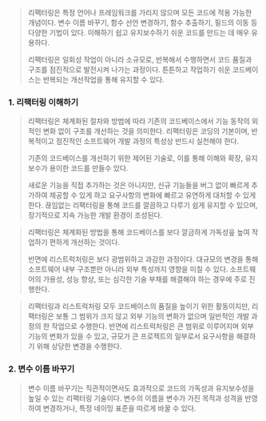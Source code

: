 > 리팩터링은 특정 언어나 프레임워크를 가리지 않으며 모든 코드에 적용 가능한 개념이다.
> 변수 이름 바꾸기, 함수 선언 변경하기, 함수 추출하기, 필드의 이동 등 다양한 기법이 있다.
> 이해하기 쉽고 유지보수하기 쉬운 코드를 만드는 데 매우 유용하다.
> 
> 리팩터링은 일회성 작업이 아니라 소규모로, 반복해서 수행하면서 코드 품질과 구조를 점진적으로 발전시켜 나가는 과정이다. 튼튼하고 작업하기 쉬운 코드베이스는 반복되는 개선작업을 통해 유지할 수 있다.


### 1. 리팩터링 이해하기

> 리팩터링은 체계화된 절차와 방법에 따라 기존의 코드베이스에서 기능 동작의 외적인 변화 없이 구조를 개선하는 것을 의미한다. 리팩터링은 코딩의 기본이며, 반복적이고 점진적인 소프트웨어 개발 과정의 특성상 반드시 실천해야 한다.
> 
> 기존의 코드베이스를 개선하기 위한 제어된 기술로, 이를 통해 이해와 확장, 유지보수가 용이한 코드를 만들수 있다.
> 
> 새로운 기능을 직접 추가하는 것은 아니지만, 신규 기능들을 버그 없이 빠르게 추가하여 제공할 수 있게 하고 요구사항의 변화에 빠르고 유연하게 대처할 수 있게 한다. 끊임없는 리팩터링을 통해 코드를 깔끔하고 다루기 쉽게 유지할 수 있으며, 장기적으로 지속 가능한 개발 환경이 조성된다.

> 리팩터링은 체계화된 방법을 통해 코드베이스를 보다 깔금하게 가독성읖 높여 작업하기 편하게 개선하는 것이다.
> 
> 반면에 리스트럭처링은 보다 광범위하고 과감한 과정이다.
> 대규모의 변경을 통해 소프트웨어 내부 구조뿐만 아니라 외부 특성까지 영향을 미칠 수 있다.
> 소프트웨어의 가용성, 성능 향상, 또는 심각한 기술 부채를 해결해야 하는 경우에 주로 진행한다.

>리팩터링과 리스트럭처링 모두 코드베이스의 품질을 높이기 위한 활동이지만, 리팩터링은 보통 그 범위가 크지 않고 외부 기능의 변화가 없으며 일반적인 개발 과정의 한 작업으로 수행한다. 반면에 리스트럭처링은 큰 범위로 이루어지며 외부 기능의 변화가 있을 수 있고, 규모가 큰 프로젝트의 일부로서 요구사항을 해결하기 위해 상당한 변경을 수행한다.


### 2. 변수 이름 바꾸기

>  변수 이름 바꾸기는 직관적이면서도 효과적으로 코드의 가독성과 유지보수성을 높일 수 있는 리팩터링 기술이다. 변수의 이름을 변수가 가진 목적과 성격을 반영하여 변경하거나, 특정 네이밍 표준을 따르게 바꿀 수 있다.